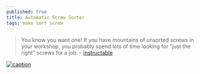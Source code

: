 ```yaml
---
published: true
title: Automatic Screw Sorter
tags: make sort screw
---
```

> You know you want one! If you have mountains of unsorted screws in your workshop, you probably spend lots of time looking for "just the right" screws for a job. - [instructable](https://www.instructables.com/id/Automatic-Screw-Sorter/)

[![caption](https://img.youtube.com/vi/YA69V4txt-M/0.jpg)](https://www.youtube.com/watch?v=YA69V4txt-M)